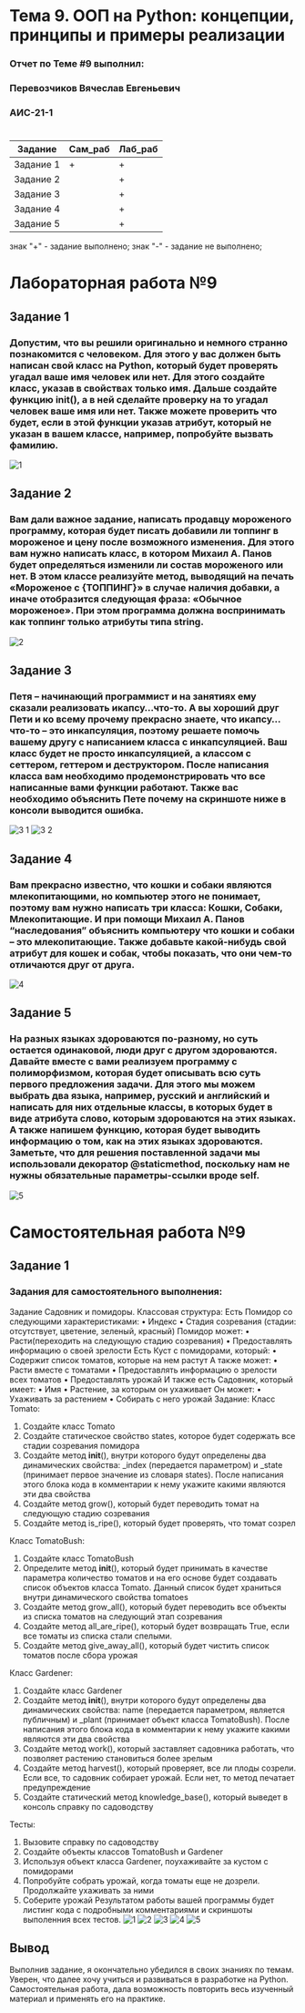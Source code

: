 # Тема 9. ООП на Python: концепции, принципы и примеры реализации
### Отчет по Теме #9 выполнил:
### Перевозчиков Вячеслав Евгеньевич
### АИС-21-1
#
|  Задание   | Сам_раб | Лаб_раб | 
| ---------  | ------- | ------- | 
| Задание 1   | + | + |  
| Задание 2   |   | + | 
| Задание 3   |   | + | 
| Задание 4   |   | + | 
| Задание 5   |   | + | 

знак "+" - задание выполнено; знак "-" - задание не выполнено;

# Лабораторная работа №9
## Задание 1
### Допустим, что вы решили оригинально и немного странно познакомится с человеком. Для этого у вас должен быть написан свой класс на Python, который будет проверять угадал ваше имя человек или нет. Для этого создайте класс, указав в свойствах только имя. Дальше создайте функцию __init__(), а в ней сделайте проверку на то угадал человек ваше имя или нет. Также можете проверить что будет, если в этой функции указав атрибут, который не указан в вашем классе, например, попробуйте вызвать фамилию.
![1](https://github.com/Viacheslav-000/programm_engineer/assets/146506763/10bb3f9e-1b88-45fd-a8e7-6a0515bda5ae)

## Задание 2
### Вам дали важное задание, написать продавцу мороженого программу, которая будет писать добавили ли топпинг в мороженое и цену после возможного изменения. Для этого вам нужно написать класс, в котором Михаил А. Панов будет определяться изменили ли состав мороженого или нет. В этом классе реализуйте метод, выводящий на печать «Мороженое с {ТОППИНГ}» в случае наличия добавки, а иначе отобразится следующая фраза: «Обычное мороженое». При этом программа должна воспринимать как топпинг только атрибуты типа string.
![2](https://github.com/Viacheslav-000/programm_engineer/assets/146506763/71a01e5f-bd6a-4511-a0ff-c87336d3a896)

## Задание 3
### Петя – начинающий программист и на занятиях ему сказали реализовать икапсу…что-то. А вы хороший друг Пети и ко всему прочему прекрасно знаете, что икапсу…что-то – это инкапсуляция, поэтому решаете помочь вашему другу с написанием класса с инкапсуляцией. Ваш класс будет не просто инкапсуляцией, а классом с сеттером, геттером и деструктором. После написания класса вам необходимо продемонстрировать что все написанные вами функции работают. Также вас необходимо объяснить Пете почему на скриншоте ниже в консоли выводится ошибка.
![3 1](https://github.com/Viacheslav-000/programm_engineer/assets/146506763/861f9897-267d-4ba8-a3c4-479d10eeef2c)
![3 2](https://github.com/Viacheslav-000/programm_engineer/assets/146506763/2045346b-fb5c-4de9-9dd3-4e25ce9f6e40)

## Задание 4
### Вам прекрасно известно, что кошки и собаки являются млекопитающими, но компьютер этого не понимает, поэтому вам нужно написать три класса: Кошки, Собаки, Млекопитающие. И при помощи Михаил А. Панов “наследования” объяснить компьютеру что кошки и собаки – это млекопитающие. Также добавьте какой-нибудь свой атрибут для кошек и собак, чтобы показать, что они чем-то отличаются друг от друга.
![4](https://github.com/Viacheslav-000/programm_engineer/assets/146506763/a7166908-6c7f-4716-bb80-359d4ddfa63d)

## Задание 5
### На разных языках здороваются по-разному, но суть остается одинаковой, люди друг с другом здороваются. Давайте вместе с вами реализуем программу с полиморфизмом, которая будет описывать всю суть первого предложения задачи. Для этого мы можем выбрать два языка, например, русский и английский и написать для них отдельные классы, в которых будет в виде атрибута слово, которым здороваются на этих языках. А также напишем функцию, которая будет выводить информацию о том, как на этих языках здороваются. Заметьте, что для решения поставленной задачи мы использовали декоратор @staticmethod, поскольку нам не нужны обязательные параметры-ссылки вроде self.
![5](https://github.com/Viacheslav-000/programm_engineer/assets/146506763/bad64760-f4c9-4b4b-8bc1-a800a84bdc3c)

# Самостоятельная работа №9
## Задание 1
### Задания для самостоятельного выполнения:
Задание Садовник и помидоры.
Классовая структура: Есть Помидор со следующими характеристиками:
• Индекс
• Стадия созревания (стадии: отсутствует, цветение, зеленый, красный)
Помидор может:
• Расти(переходить на следующую стадию созревания) •
Предоставлять информацию о своей зрелости Есть Куст с помидорами, который: •
Содержит список томатов, которые на нем растут
А также может: 
• Расти вместе с томатами 
• Предоставлять информацию о зрелости всех томатов 
• Предоставлять урожай 
И также есть Садовник, который имеет:
• Имя 
• Растение, за которым он ухаживает
Он может:
• Ухаживать за растением 
• Собирать с него урожай
Задание:
Класс Tomato:
1) Создайте класс Tomato
2) Создайте статическое свойство states, которое будет содержать все стадии созревания помидора
3) Создайте метод __init__(), внутри которого будут определены два динамических свойства: _index (передается параметром) и _state (принимает первое значение из словаря states). После написания этого блока кода в комментарии к нему укажите какими являются эти два свойства
4) Создайте метод grow(), который будет переводить томат на следующую стадию созревания
5) Создайте метод is_ripe(), который будет проверять, что томат созрел
   
Класс TomatoBush:
1) Создайте класс TomatoBush
2) Определите метод __init__(), который будет принимать в качестве параметра количество томатов и на его основе будет создавать список объектов класса Tomato. Данный список будет храниться внутри динамического свойства tomatoes
3) Создайте метод grow_all(), который будет переводить все объекты из списка томатов на следующий этап созревания
4) Создайте метод all_are_ripe(), который будет возвращать True, если все томаты из списка стали спелыми.
5) Создайте метод give_away_all(), который будет чистить список томатов после сбора урожая

Класс Gardener:
1) Создайте класс Gardener
2) Создайте метод __init__(), внутри которого будут определены два динамических свойства: name (передается параметром, является публичным) и _plant (принимает объект класса TomatoBush). После написания этого блока кода в комментарии к нему укажите какими являются эти два свойства
3) Создайте метод work(), который заставляет садовника работать, что позволяет растению становиться более зрелым
4) Создайте метод harvest(), который проверяет, все ли плоды созрели. Если все, то садовник собирает урожай. Если нет, то метод печатает предупреждение
5) Создайте статический метод knowledge_base(), который выведет в консоль справку по садоводству

Тесты:
1) Вызовите справку по садоводству
2) Создайте объекты классов TomatoBush и Gardener
3) Используя объект класса Gardener, поухаживайте за кустом с помидорами
4) Попробуйте собрать урожай, когда томаты еще не дозрели. Продолжайте ухаживать за ними
5) Соберите урожай
Результатом работы вашей программы будет листинг кода с подробными комментариями и скриншоты выполенния всех тестов.
![1](https://github.com/Alexsergh/Engineering/assets/134552389/6dc70d9a-a9a5-4db8-baf1-74071ac22779)
![2](https://github.com/Alexsergh/Engineering/assets/134552389/4db9d73f-5e89-4068-b14d-e9d64c4793f9)
![3](https://github.com/Alexsergh/Engineering/assets/134552389/a1413f37-c4d5-4058-a1a2-852d62954d16)
![4](https://github.com/Alexsergh/Engineering/assets/134552389/e373818e-31f0-431e-b656-353b38512c6d)
![5](https://github.com/Viacheslav-000/programm_engineer/assets/146506763/5b4d2930-466a-46e9-96b1-0f65885bcb25)

## Вывод
Выполнив задание, я окончательно убедился в своих знаниях по темам. Уверен, что далее хочу учиться и развиваться в разработке на Python. 
Cамостоятельная работа, дала возможность повторить весь изученный материал и применять его на практике.
